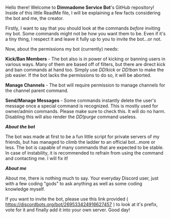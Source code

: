 Hello there! Welcome to **Dimmadome Service Bot**'s GitHub repository! Inside of this little ReadMe file, I will be explaining a few facts considering the bot and me, the creator.

Firstly, I want to say that you should look at the commands *before* inviting my bot. Some commands might not be how you want them to be. Even if it's a tiny thing, I respect it and leave it fully up to you to invite the bot...or not.

Now, about the permissions my bot (currently) needs:

**Kick/Ban Members** - The bot also is in power of kicking or banning users in various ways. Many of them are based off of filters, but there are direct kick and ban commands at hand too. Simply use *DD!kick* or *DD!ban* to make the job easier. If the bot lacks the permissions to do so, it will be aborted.

**Manage Channels** - The bot will require permission to manage channels for the channel parent command.

**Send/Manage Messages** - Some commands instantly delete the user's message once a special command is recognized. This is mostly used for owner/admin commands. Please make sure to check this. It will do no harm. Disabling this will also render the *DD!purge* command useless.

***About the bot***

The bot was made at first to be a fun little script for private servers of my friends, but has managed to climb the ladder to an official bot...more or less. The bot is capable of many commands that are expected to be stable. In case of instability, it is recommended to refrain from using the command and contacting me. I will fix it!

***About me***

About me, there is nothing much to say. Your everyday Discord user, just with a few coding "gods" to ask anything as well as some coding knowledge myself.

If you want to invite the bot, please use this link provided ( https://discordbots.org/bot/269533424916627457 ) to look at it's prefix, vote for it and finally add it into your own server. Good day!
